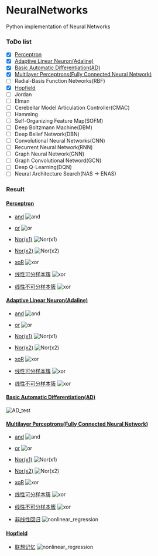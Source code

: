 # NeuralNetworks
Python implementation of Neural Networks


### ToDo list
- [x] [Perceptron](https://github.com/koolo233/NeuralNetworks/blob/main/Perceptron.ipynb)
- [x] [Adaptive Linear Neuron(Adaline)](https://github.com/koolo233/NeuralNetworks/blob/main/Adaline.ipynb)
- [x] [Basic Automatic Differentiation(AD)](https://github.com/koolo233/NeuralNetworks/blob/main/BasicAutomaticDifferentiation.ipynb)
- [x] [Multilayer Perceptrons(Fully Connected Neural Network)](https://github.com/koolo233/NeuralNetworks/blob/main/FullyConnectedNeuralNetwork.ipynb)
- [ ] Radial-Basis Function Networks(RBF)
- [x] [Hopfield](https://github.com/koolo233/NeuralNetworks/blob/main/Hopfield.ipynb)
- [ ] Jordan
- [ ] Elman
- [ ] Cerebellar Model Articulation Controller(CMAC)
- [ ] Hamming
- [ ] Self-Organizing Feature Map(SOFM)
- [ ] Deep Boltzmann Machine(DBM)
- [ ] Deep Belief Network(DBN)
- [ ] Convolutional Neural Networks(CNN)
- [ ] Recurrent Neural Network(RNN)
- [ ] Graph Neural Network(GNN)
- [ ] Graph Convolutional Netword(GCN)
- [ ] Deep Q-Learning(DQN)
- [ ] Neural Architecture Search(NAS -> ENAS)

### Result
#### [Perceptron](https://github.com/koolo233/NeuralNetworks/blob/main/Perceptron.ipynb)
* [and](https://github.com/koolo233/NeuralNetworks/blob/main/Perceptron.ipynb)
![and](https://raw.githubusercontent.com/koolo233/NeuralNetworks/main/images/add_perceptron.gif "segment")

* [or](https://github.com/koolo233/NeuralNetworks/blob/main/Perceptron.ipynb)
![or](https://raw.githubusercontent.com/koolo233/NeuralNetworks/main/images/or_perceptron.gif "segment")

* [Nor(x1)](https://github.com/koolo233/NeuralNetworks/blob/main/Perceptron.ipynb)
![Nor(x1)](https://raw.githubusercontent.com/koolo233/NeuralNetworks/main/images/nor_x1_perceptron.gif "segment")

* [Nor(x2)](https://github.com/koolo233/NeuralNetworks/blob/main/Perceptron.ipynb)
![Nor(x2)](https://raw.githubusercontent.com/koolo233/NeuralNetworks/main/images/nor_x2_perceptron.gif "segment")

* [xoR](https://github.com/koolo233/NeuralNetworks/blob/main/Perceptron.ipynb)
![xor](https://raw.githubusercontent.com/koolo233/NeuralNetworks/main/images/xor_perceptron.gif "segment")

* [线性可分样本簇](https://github.com/koolo233/NeuralNetworks/blob/main/Perceptron.ipynb)
![xor](https://raw.githubusercontent.com/koolo233/NeuralNetworks/main/images/blobs_perceptron.gif "segment")

* [线性不可分样本簇](https://github.com/koolo233/NeuralNetworks/blob/main/Perceptron.ipynb)
![xor](https://raw.githubusercontent.com/koolo233/NeuralNetworks/main/images/moons_perceptron.gif "segment")

#### [Adaptive Linear Neuron(Adaline)](https://github.com/koolo233/NeuralNetworks/blob/main/Adaline.ipynb)
* [and](https://github.com/koolo233/NeuralNetworks/blob/main/Adaline.ipynb)
![and](https://raw.githubusercontent.com/koolo233/NeuralNetworks/main/images/add_adaline.gif "segment")

* [or](https://github.com/koolo233/NeuralNetworks/blob/main/Adaline.ipynb)
![or](https://raw.githubusercontent.com/koolo233/NeuralNetworks/main/images/or_adaline.gif "segment")

* [Nor(x1)](https://github.com/koolo233/NeuralNetworks/blob/main/Adaline.ipynb)
![Nor(x1)](https://raw.githubusercontent.com/koolo233/NeuralNetworks/main/images/nor_x1_adaline.gif "segment")

* [Nor(x2)](https://github.com/koolo233/NeuralNetworks/blob/main/Adaline.ipynb)
![Nor(x2)](https://raw.githubusercontent.com/koolo233/NeuralNetworks/main/images/nor_x2_adaline.gif "segment")

* [xoR](https://github.com/koolo233/NeuralNetworks/blob/main/Adaline.ipynb)
![xor](https://raw.githubusercontent.com/koolo233/NeuralNetworks/main/images/xor_adaline.gif "segment")

* [线性可分样本簇](https://github.com/koolo233/NeuralNetworks/blob/main/Adaline.ipynb)
![xor](https://raw.githubusercontent.com/koolo233/NeuralNetworks/main/images/blobs_adaline.gif "segment")

* [线性不可分样本簇](https://github.com/koolo233/NeuralNetworks/blob/main/Adaline.ipynb)
![xor](https://raw.githubusercontent.com/koolo233/NeuralNetworks/main/images/moons_adaline.gif "segment")

#### [Basic Automatic Differentiation(AD)](https://github.com/koolo233/NeuralNetworks/blob/main/BasicAutomaticDifferentiation.ipynb)
![AD_test](https://raw.githubusercontent.com/koolo233/NeuralNetworks/main/images/AD_test_data.gif "segment")

#### [Multilayer Perceptrons(Fully Connected Neural Network)](https://github.com/koolo233/NeuralNetworks/blob/main/FullyConnectedNeuralNetwork.ipynb)

* [and](https://github.com/koolo233/NeuralNetworks/blob/main/FullyConnectedNeuralNetwork.ipynb)
![and](https://raw.githubusercontent.com/koolo233/NeuralNetworks/main/images/add_BPNetwork.gif "segment")

* [or](https://github.com/koolo233/NeuralNetworks/blob/main/FullyConnectedNeuralNetwork.ipynb)
![or](https://raw.githubusercontent.com/koolo233/NeuralNetworks/main/images/or_BPNetwork.gif "segment")

* [Nor(x1)](https://github.com/koolo233/NeuralNetworks/blob/main/FullyConnectedNeuralNetwork.ipynb)
![Nor(x1)](https://raw.githubusercontent.com/koolo233/NeuralNetworks/main/images/nor_x1_BPNetwork.gif "segment")

* [Nor(x2)](https://github.com/koolo233/NeuralNetworks/blob/main/FullyConnectedNeuralNetwork.ipynb)
![Nor(x2)](https://raw.githubusercontent.com/koolo233/NeuralNetworks/main/images/nor_x2_BPNetwork.gif "segment")

* [xoR](https://github.com/koolo233/NeuralNetworks/blob/main/FullyConnectedNeuralNetwork.ipynb)
![xor](https://raw.githubusercontent.com/koolo233/NeuralNetworks/main/images/xor_BPNetwork.gif "segment")

* [线性可分样本簇](https://github.com/koolo233/NeuralNetworks/blob/main/FullyConnectedNeuralNetwork.ipynb)
![xor](https://raw.githubusercontent.com/koolo233/NeuralNetworks/main/images/blobs_BPNetwork.gif "segment")

* [线性不可分样本簇](https://github.com/koolo233/NeuralNetworks/blob/main/FullyConnectedNeuralNetwork.ipynb)
![xor](https://raw.githubusercontent.com/koolo233/NeuralNetworks/main/images/moons_BPNetwork.gif "segment")

* [非线性回归](https://github.com/koolo233/NeuralNetworks/blob/main/FullyConnectedNeuralNetwork.ipynb)
![nonlinear_regression](https://raw.githubusercontent.com/koolo233/NeuralNetworks/main/images/nonlinear_regression_BPNetwork.gif "segment")

#### [Hopfield](https://github.com/koolo233/NeuralNetworks/blob/main/Hopfield.ipynb)

* [联想记忆](https://github.com/koolo233/NeuralNetworks/blob/main/Hopfield.ipynb)
![nonlinear_regression](https://raw.githubusercontent.com/koolo233/NeuralNetworks/main/images/Hopfield.png "segment")